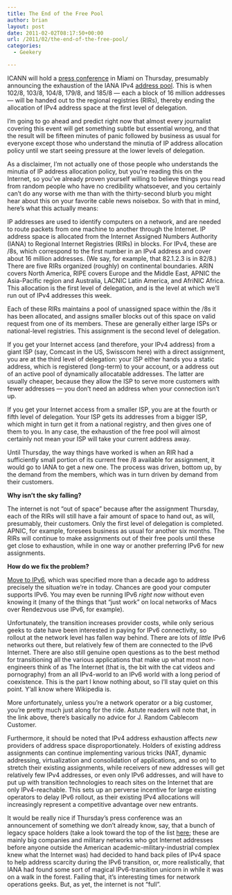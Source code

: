 ```yaml
---
title: The End of the Free Pool
author: brian
layout: post
date: 2011-02-02T08:17:50+00:00
url: /2011/02/the-end-of-the-free-pool/
categories:
  - Geekery

---
```

ICANN will hold a [press conference][1] in Miami on Thursday, presumably announcing the exhaustion of the IANA IPv4 [address pool][2]. This is when 102/8, 103/8, 104/8, 179/8, and 185/8 — each a block of 16 million addresses — will be handed out to the regional registries (RIRs), thereby ending the allocation of IPv4 address space at the first level of delegation.

I&#8217;m going to go ahead and predict right now that almost every journalist covering this event will get something subtle but essential wrong, and that the result will be fifteen minutes of panic followed by business as usual for everyone except those who understand the minutia of IP address allocation policy until we start seeing pressure at the lower levels of delegation.

As a disclaimer, I&#8217;m not actually one of those people who understands the minutia of IP address allocation policy, but you&#8217;re reading this on the Internet, so you&#8217;ve already proven yourself willing to believe things you read from random people who have no credibility whatsoever, and you certainly can&#8217;t do any worse with me than with the thirty-second blurb you might hear about this on your favorite cable news noisebox. So with that in mind, here&#8217;s what this actually means:

<!--more-->IP addresses are used to identify computers on a network, and are needed to route packets from one machine to another through the Internet. IP address space is allocated from the Internet Assigned Numbers Authority (IANA) to Regional Internet Registries (RIRs) in blocks. For IPv4, these are /8s, which correspond to the first number in an IPv4 address and cover about 16 million addresses. (We say, for example, that 82.1.2.3 is in 82/8.) There are five RIRs organized (roughly) on continental boundaries. ARIN covers North America, RIPE covers Europe and the Middle East, APNIC the Asia-Pacific region and Australia, LACNIC Latin America, and AfriNIC Africa. This allocation is the first level of delegation, and is the level at which we&#8217;ll run out of IPv4 addresses this week.

Each of these RIRs maintains a pool of unassigned space within the /8s it has been allocated, and assigns smaller blocks out of this space on valid request from one of its members. These are generally either large ISPs or national-level registries. This assignment is the second level of delegation.

If you get your Internet access (and therefore, your IPv4 address) from a giant ISP (say, Comcast in the US, Swisscom here) with a direct assignment, you are at the third level of delegation: your ISP either hands you a static address, which is registered (long-term) to your account, or a address out of an active pool of dynamically allocatable addresses. The latter are usually cheaper, because they allow the ISP to serve more customers with fewer addresses — you don&#8217;t need an address when your connection isn&#8217;t up.

If you get your Internet access from a smaller ISP, you are at the fourth or fifth level of delegation. Your ISP gets its addresses from a bigger ISP, which might in turn get it from a national registry, and then gives one of them to you. In any case, the exhaustion of the free pool will almost certainly not mean your ISP will take your current address away.

Until Thursday, the way things have worked is when an RIR had a sufficiently small portion of its current free /8 available for assignment, it would go to IANA to get a new one. The process was driven, bottom up, by the demand from the members, which was in turn driven by demand from their customers.

**Why isn&#8217;t the sky falling?**

The internet is not &#8220;out of space&#8221; because after the assignment Thursday, each of the RIRs will still have a fair amount of space to hand out, as will, presumably, their customers. Only the first level of delegation is completed. APNIC, for example, foresees business as usual for another six months. The RIRs will continue to make assignments out of their free pools until these get close to exhaustion, while in one way or another preferring IPv6 for new assignments.

**How do we fix the problem?**

[Move to IPv6][3], which was specified more than a decade ago to address precisely the situation we&#8217;re in today. Chances are good your computer supports IPv6. You may even be running IPv6 _right now_ without even knowing it (many of the things that &#8220;just work&#8221; on local networks of Macs over Rendezvous use IPv6, for example).

Unfortunately, the transition increases provider costs, while only serious geeks to date have been interested in paying for IPv6 connectivity, so rollout at the network level has fallen way behind. There are lots of _little_ IPv6 networks out there, but relatively few of them are connected to the IPv6 Internet. There are also still genuine open questions as to the best method for transitioning all the various applications that make up what most non-engineers think of as The Internet (that is, the bit with the cat videos and pornography) from an all IPv4-world to an IPv6 world with a long period of coexistence. This is the part I know nothing about, so I&#8217;ll stay quiet on this point. Y&#8217;all know where Wikipedia is.

More unfortunately, unless you&#8217;re a network operator or a big customer, you&#8217;re pretty much just along for the ride. Astute readers will note that, in the link above, there&#8217;s basically no advice for J. Random Cablecom Customer.

Furthermore, it should be noted that IPv4 address exhaustion affects _new_ providers of address space disproportionately. Holders of existing address assignments can continue implementing various tricks (NAT, dynamic addressing, virtualization and consolidation of applications, and so on) to stretch their existing assignments, while receivers of new addresses will get relatively few IPv4 addresses, or even only IPv6 addresses, and will have to put up with transition technologies to reach sites on the Internet that are only IPv4-reachable. This sets up an perverse incentive for large existing operators to delay IPv6 rollout, as their existing IPv4 allocations will increasingly represent a competitive advantage over new entrants.

It would be really nice if Thursday&#8217;s press conference was an announcement of something we don&#8217;t already know, say, that a bunch of legacy space holders (take a look toward the top of the list [here][2]; these are mainly big companies and military networks who got Internet addresses before anyone outside the American academic-military-industrial complex knew what the Internet was) had decided to hand back piles of IPv4 space to help address scarcity during the IPv6 transition, or, more realistically, that IANA had found some sort of magical IPv6-transition unicorn in while it was on a walk in the forest. Failing that, it&#8217;s interesting times for network operations geeks. But, as yet, the internet is not &#8220;full&#8221;.

 [1]: http://www.apnic.net/publications/news/2011/leading-global-internet-groups-make-significant-announcement-about-the-status-of-the-ipv4-address-pool
 [2]: http://www.iana.org/assignments/ipv4-address-space/ipv4-address-space.xml
 [3]: http://www.ipv6actnow.org/